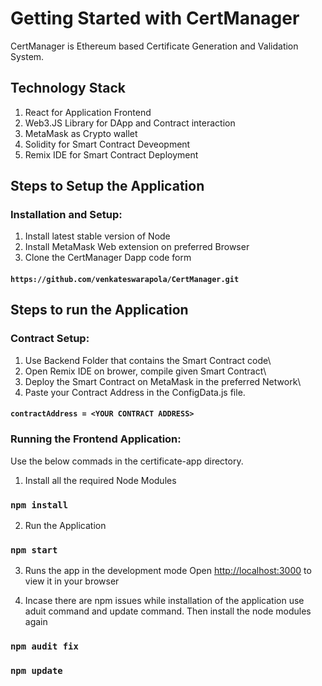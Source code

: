 # Getting Started with CertManager

CertManager is Ethereum based Certificate Generation and Validation System.

## Technology Stack

1. React for Application Frontend
2. Web3.JS Library for DApp and Contract interaction
3. MetaMask as Crypto wallet
4. Solidity for Smart Contract Deveopment
5. Remix IDE for Smart Contract Deployment


## Steps to Setup the Application

### Installation and Setup:

1. Install latest stable version of Node
2. Install MetaMask Web extension on preferred Browser
3. Clone the CertManager Dapp code form

#### `https://github.com/venkateswarapola/CertManager.git`

## Steps to run the Application

### Contract Setup:

1. Use Backend Folder that contains the Smart Contract code\
2. Open Remix IDE on brower, compile given Smart Contract\
3. Deploy the Smart Contract on MetaMask in the preferred Network\
4. Paste your Contract Address in the ConfigData.js file.

#### `contractAddress = <YOUR CONTRACT ADDRESS>`

### Running the Frontend Application:

Use the below commads in the certificate-app directory.

1. Install all the required Node Modules

### `npm install`

2. Run the Application

### `npm start`

3. Runs the app in the development mode
Open [http://localhost:3000](http://localhost:3000) to view it in your browser

4. Incase there are npm issues while installation of the application use aduit command and update command. Then install the node modules again

### `npm audit fix`

### `npm update`